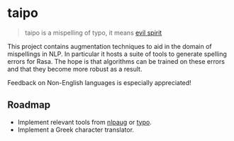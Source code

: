 # taipo

> taipo is a mispelling of typo, it means [evil spirit](https://en.wiktionary.org/wiki/taipo)

This project contains augmentation techniques to aid in the domain of mispellings
in NLP. In particular it hosts a suite of tools to generate spelling errors for Rasa. 
The hope is that algorithms can be trained on these errors and that they become 
more robust as a result.

Feedback on Non-English languages is especially appreciated!

## Roadmap

- Implement relevant tools from [nlpaug](https://github.com/makcedward/nlpaug) or [typo](https://pypi.org/project/typo/).
- Implement a Greek character translator.

